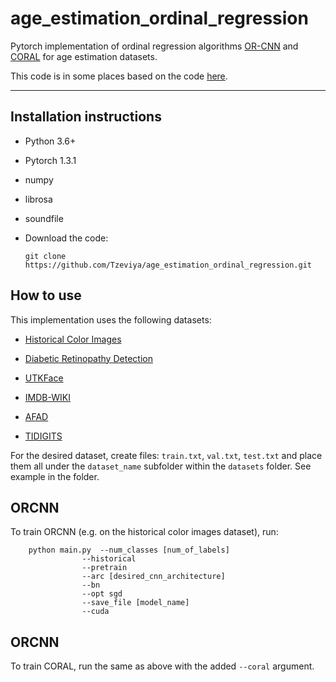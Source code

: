 # age_estimation_ordinal_regression
Pytorch implementation of ordinal regression algorithms [OR-CNN](https://openaccess.thecvf.com/content_cvpr_2016/papers/Niu_Ordinal_Regression_With_CVPR_2016_paper.pdf) and [CORAL](https://arxiv.org/pdf/1901.07884.pdf) for age estimation datasets.


This code is in some places based on the code [here](https://github.com/Raschka-research-group/coral-cnn).

------


## Installation instructions

- Python 3.6+ 

- Pytorch 1.3.1

- numpy

- librosa

- soundfile

- Download the code:
    ```
    git clone https://github.com/Tzeviya/age_estimation_ordinal_regression.git
    ```


## How to use

This implementation uses the following datasets:

- [Historical Color Images](http://graphics.cs.cmu.edu/projects/historicalColor/)

- [Diabetic Retinopathy Detection](https://www.kaggle.com/c/diabetic-retinopathy-detection)

- [UTKFace](https://susanqq.github.io/UTKFace/)

- [IMDB-WIKI](https://data.vision.ee.ethz.ch/cvl/rrothe/imdb-wiki/)

- [AFAD](https://afad-dataset.github.io/)

- [TIDIGITS](https://catalog.ldc.upenn.edu/LDC93S10)

For the desired dataset, create files: ```train.txt```, ```val.txt```, ```test.txt``` and place them all under the ```dataset_name``` subfolder within the ```datasets``` folder. See example in the folder.


## ORCNN

To train ORCNN (e.g. on the historical color images dataset), run:

```
    python main.py  --num_classes [num_of_labels]
    			--historical
    			--pretrain
    			--arc [desired_cnn_architecture]
    			--bn 
    			--opt sgd
    			--save_file [model_name]
    			--cuda

```


## ORCNN

To train CORAL, run the same as above with the added ```--coral``` argument.